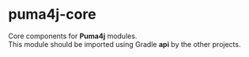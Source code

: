 # puma4j-core

Core components for **Puma4j** modules.  
This module should be imported using Gradle **api** by the other projects.
